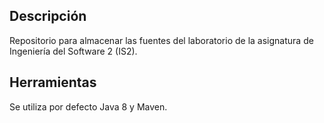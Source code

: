 ## Descripción

Repositorio para almacenar las fuentes del laboratorio de la asignatura de Ingeniería 
del Software 2 (IS2).

## Herramientas

Se utiliza por defecto Java 8 y Maven.

